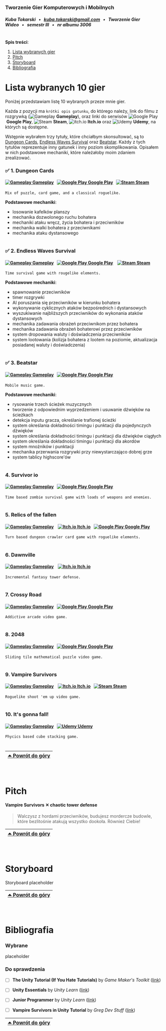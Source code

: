 ### Tworzenie Gier Komputerowych i Mobilnych
##### Kuba Tokarski   •   kuba.tokarski@gmail.com   •   Tworzenie Gier Wideo   •   semestr III   •   nr albumu 3006

#

**Spis treści**:

1. [Lista wybranych gier](https://github.com/kubatokarski/wsf-tgkim#lista-wybranych-10-gier)
2. [Pitch](https://github.com/kubatokarski/wsf-tgkim#pitch)
3. [Storyboard](https://github.com/kubatokarski/wsf-tgkim#storyboard)
4. [Bibliografia](https://github.com/kubatokarski/wsf-tgkim#bibliografia)

# Lista wybranych 10 gier

Poniżej przedstawiam listę 10 wybranych przeze mnie gier.

Każda z pozycji ma `krótki opis gatunku`, do którego należy, link do filmu z rozgrywką (![Gameplay](https://img.icons8.com/material-rounded/0.5x/youtube-play.png) **Gameplay**), oraz linki do serwisów ![Google Play](https://img.icons8.com/material-rounded/0.6x/google-play.png) **Google Play**, ![Steam](https://img.icons8.com/material-rounded/0.6x/steam-circled.png) **Steam**, ![itch.io](https://img.icons8.com/external-tal-revivo-bold-tal-revivo/0.6x/external-itch-a-website-for-users-to-host-sell-and-download-indie-video-games-logo-bold-tal-revivo.png) **Itch.io** oraz ![Udemy](https://img.icons8.com/external-tal-revivo-bold-tal-revivo/0.6x/external-udemycom-is-an-online-learning-and-teaching-platform-logo-bold-tal-revivo.png) **Udemy**, na których są dostępne.

Wstępnie wybrałem trzy tytuły, które chciałbym skonsultować, są to [Dungeon Cards](https://github.com/kubatokarski/wsf-tgkim#-1-dungeon-cards), [Endless Waves Survival](https://github.com/kubatokarski/wsf-tgkim#-2-endless-waves-survival) oraz [Beatstar](https://github.com/kubatokarski/wsf-tgkim#-3-beatstar). Każdy z tych tytułów reprezentuje inny gatunek i inny poziom skomplikowania. Opisałem w nich podstawowe mechaniki, które należałoby moim zdaniem zrealizować.

### ✅ 1. Dungeon Cards

#### [![Gameplay](https://img.icons8.com/material-rounded/0.75x/youtube-play.png) Gameplay](https://youtu.be/wSrpNtx8V6k)   [![Google Play](https://img.icons8.com/material-rounded/0.75x/google-play.png) Google Play](https://play.google.com/store/apps/details?id=com.The717pixels.DungeonCards)   [![Steam](https://img.icons8.com/material-rounded/0.75x/steam-circled.png) Steam](https://store.steampowered.com/app/1209430/Dungeon_Cards/) 

`Mix of puzzle, card game, and a classical roguelike.`

**Podstawowe mechaniki**:

- losowanie kafelków planszy
- mechanika dozwolonego ruchu bohatera
- mechaniki ataku wręcz, życia bohatera i przeciwników
- mechanika walki bohatera z przeciwnikami
- mechanika ataku dystansowego

#

### ✅ 2. Endless Waves Survival

#### [![Gameplay](https://img.icons8.com/material-rounded/0.75x/youtube-play.png) Gameplay](https://youtu.be/-FLnPBqO54U)   [![Google Play](https://img.icons8.com/material-rounded/0.75x/google-play.png) Google Play](https://play.google.com/store/apps/details?id=org.jefersonbelmiro.rapture)    [![Steam](https://img.icons8.com/material-rounded/0.75x/steam-circled.png) Steam](https://store.steampowered.com/app/1989560/Endless_waves_survival/)

`Time survival game with rougelike elements.`

**Podstawowe mechaniki**:

- spawnowanie przeciwników
- timer rozgrywki
- AI poruszania się przeciwników w kierunku bohatera
- wykonywanie cyklicznych ataków bezpośrednich i dystansowych 
- wyszukiwanie najbliższych przeciwników do wykonania ataków dystansowych
- mechanika zadawania obrażeń przeciwnikom przez bohatera
- mechanika zadawania obrażeń bohaterowi przez przeciwników
- system dropowania waluty i doświadczenia przeciwników
- system lootowania (kolizja bohatera z lootem na poziomie, aktualizacja posiadanej waluty i doświadczenia)

#

### ✅ 3. Beatstar

#### [![Gameplay](https://img.icons8.com/material-rounded/0.75x/youtube-play.png) Gameplay](https://youtu.be/aFC2lVlFjmk?t=10)   [![Google Play](https://img.icons8.com/material-rounded/0.75x/google-play.png) Google Play](https://play.google.com/store/apps/details?id=com.spaceapegames.beatstar)

`Mobile music game.`

**Podstawowe mechaniki**:

- rysowanie trzech ścieżek muzycznych
- tworzenie z odpowiednim wyprzedzeniem i usuwanie dźwięków na ścieżkach
- detekcja inputu gracza, określanie trafionej ścieżki
- system określania dokładności timingu i punktacji dla pojedynczych dźwięków
- system określania dokładności timingu i punktacji dla dźwięków ciągłych
- system określania dokładności timingu i punktacji dla akordów
- system mnożników i punktacji
- mechanika przerwania rozgrywki przy niewystarczająco dobrej grze
- system tablicy highscore'ów

#

### 4. Survivor io

#### [![Gameplay](https://img.icons8.com/material-rounded/0.75x/youtube-play.png) Gameplay](https://youtu.be/nl2kBVQeCyw?t=22)   [![Google Play](https://img.icons8.com/material-rounded/0.75x/google-play.png) Google Play](https://play.google.com/store/apps/details?id=com.dxx.firenow)

`Time based zombie survival game with loads of weapons and enemies.`

#

### 5. Relics of the fallen

#### [![Gameplay](https://img.icons8.com/material-rounded/0.75x/youtube-play.png) Gameplay](https://youtu.be/iYdTCQxNT1c)    [![Itch.io](https://img.icons8.com/external-tal-revivo-bold-tal-revivo/0.8x/external-itch-a-website-for-users-to-host-sell-and-download-indie-video-games-logo-bold-tal-revivo.png) Itch.io](https://crescentyr.itch.io/relics-of-the-fallen)   [![Google Play](https://img.icons8.com/material-rounded/0.75x/google-play.png) Google Play](https://play.google.com/store/apps/details?id=com.crescentyr.relicsofthefallen)

`Turn based dungeon crawler card game with roguelike elements.`

#

### 6. Dawnville

#### [![Gameplay](https://img.icons8.com/material-rounded/0.75x/youtube-play.png) Gameplay](https://youtu.be/-CwEZvnte0Q)    [![Itch.io](https://img.icons8.com/external-tal-revivo-bold-tal-revivo/0.8x/external-itch-a-website-for-users-to-host-sell-and-download-indie-video-games-logo-bold-tal-revivo.png) Itch.io](https://sorensaket.itch.io/dawnville)

`Incremental fantasy tower defense.`

#
 
### 7. Crossy Road

#### [![Gameplay](https://img.icons8.com/material-rounded/0.75x/youtube-play.png) Gameplay](https://youtu.be/a3pTw0jmxlg)   [![Google Play](https://img.icons8.com/material-rounded/0.75x/google-play.png) Google Play](https://play.google.com/store/apps/details?id=com.yodo1.crossyroad)

`Addictive arcade video game.`

#

### 8. 2048

#### [![Gameplay](https://img.icons8.com/material-rounded/0.75x/youtube-play.png) Gameplay](https://youtu.be/kQhkkqjGkFA)   [![Google Play](https://img.icons8.com/material-rounded/0.75x/google-play.png) Google Play](https://play.google.com/store/apps/details?id=com.gabrielecirulli.app2048)

`Sliding tile mathematical puzzle video game.`

#

### 9. Vampire Survivors

#### [![Gameplay](https://img.icons8.com/material-rounded/0.75x/youtube-play.png) Gameplay](https://youtu.be/wgYu6lLi6cE?t=32)    [![Itch.io](https://img.icons8.com/external-tal-revivo-bold-tal-revivo/0.8x/external-itch-a-website-for-users-to-host-sell-and-download-indie-video-games-logo-bold-tal-revivo.png) Itch.io](https://poncle.itch.io/vampire-survivors)   [![Steam](https://img.icons8.com/material-rounded/0.75x/steam-circled.png) Steam](https://store.steampowered.com/app/1794680/Vampire_Survivors/)

`Roguelike shoot 'em up video game.`

#
  
### 10. It's gonna fall!

#### [![Gameplay](https://img.icons8.com/material-rounded/0.75x/youtube-play.png) Gameplay](https://www.udemy.com/course/create-your-own-mobile-game-in-unity-2018/)   [![Udemy](https://img.icons8.com/external-tal-revivo-bold-tal-revivo/0.75x/external-udemycom-is-an-online-learning-and-teaching-platform-logo-bold-tal-revivo.png) Udemy](https://www.udemy.com/course/create-your-own-mobile-game-in-unity-2018/)

`Phycics based cube stacking game.`

# 

| [⏶ Powrót do góry](https://github.com/kubatokarski/wsf-tgkim#tworzenie-gier-komputerowych-i-mobilnych) |
| --- |

###  

# Pitch

#### **Vampire Survivors ✕ chaotic tower defense**

> Walczysz z hordami przeciwników, budujesz mordercze budowle, które bezlitośnie atakują wszystko dookoła. Również Ciebie!

| [⏶ Powrót do góry](https://github.com/kubatokarski/wsf-tgkim#tworzenie-gier-komputerowych-i-mobilnych) |
| --- |

###  

# Storyboard

Storyboard placeholder

| [⏶ Powrót do góry](https://github.com/kubatokarski/wsf-tgkim#tworzenie-gier-komputerowych-i-mobilnych) |
| --- |

###  

# Bibliografia

### **Wybrane**

placeholder

### **Do sprawdzenia**

- [ ] **The Unity Tutorial (If You Hate Tutorials)** by *Game Maker's Toolkit* ([link](https://www.youtube.com/watch?v=XtQMytORBmM))
- [ ] **Unity Essentials** by *Unity Learn* ([link](https://learn.unity.com/pathway/unity-essentials))
- [ ] **Junior Programmer** by *Unity Learn* ([link](https://learn.unity.com/pathway/junior-programmer))
- [ ] **Vampire Survivors in Unity Tutorial** by *Greg Dev Stuff* ([link](https://www.youtube.com/playlist?list=PL0GUZtUkX6t7zQEcvKtdc0NvjVuVcMe6U))


| [⏶ Powrót do góry](https://github.com/kubatokarski/wsf-tgkim#tworzenie-gier-komputerowych-i-mobilnych) |
| --- |

###  
